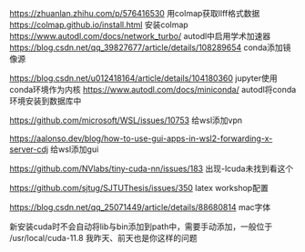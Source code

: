 https://zhuanlan.zhihu.com/p/576416530 用colmap获取llff格式数据
https://colmap.github.io/install.html 安装colmap
https://www.autodl.com/docs/network_turbo/ autodl中启用学术加速器
https://blog.csdn.net/qq_39827677/article/details/108289654 conda添加镜像源

https://blog.csdn.net/u012418164/article/details/104180360 jupyter使用conda环境作为内核
https://www.autodl.com/docs/miniconda/  autodl将conda环境安装到数据库中

https://github.com/microsoft/WSL/issues/10753
给wsl添加vpn

https://aalonso.dev/blog/how-to-use-gui-apps-in-wsl2-forwarding-x-server-cdj
给wsl添加gui

https://github.com/NVlabs/tiny-cuda-nn/issues/183
出现-lcuda未找到看这个

https://github.com/sjtug/SJTUThesis/issues/350
latex workshop配置

https://blog.csdn.net/qq_25071449/article/details/88680814
mac字体

新安装cuda时不会自动将lib与bin添加到path中，需要手动添加，一般位于
/usr/local/cuda-11.8
我昨天、前天也是你这样的问题

